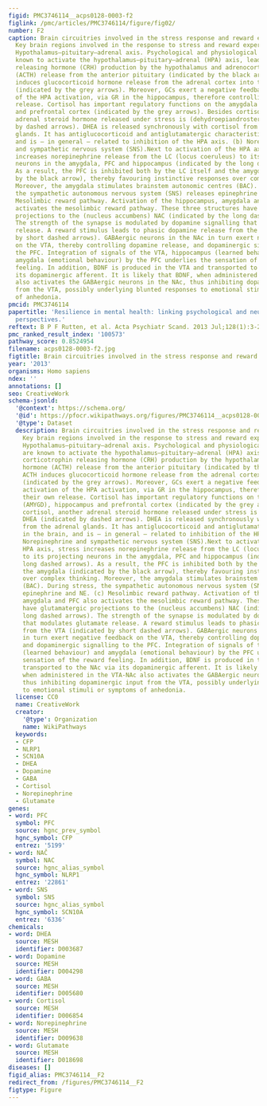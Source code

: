 ```yaml
---
figid: PMC3746114__acps0128-0003-f2
figlink: /pmc/articles/PMC3746114/figure/fig02/
number: F2
caption: Brain circuitries involved in the stress response and reward experience.
  Key brain regions involved in the response to stress and reward experience. (a)
  Hypothalamus–pituitary–adrenal axis. Psychological and physiological stressors are
  known to activate the hypothalamus–pituitary–adrenal (HPA) axis, leading to corticotrophin
  releasing hormone (CRH) production by the hypothalamus and adrenocorticotropic hormone
  (ACTH) release from the anterior pituitary (indicated by the black arrows). ACTH
  induces glucocorticoid hormone release from the adrenal cortex into the circulation
  (indicated by the grey arrows). Moreover, GCs exert a negative feedback on the activation
  of the HPA activation, via GR in the hippocampus, therefore controlling their own
  release. Cortisol has important regulatory functions on the amygdala (AMYGD), hippocampus
  and prefrontal cortex (indicated by the grey arrows). Besides cortisol, another
  adrenal steroid hormone released under stress is (dehydroepiandrosterone) DHEA (indicated
  by dashed arrows). DHEA is released synchronously with cortisol from the adrenal
  glands. It has antiglucocorticoid and antiglutamatergic characteristics in the brain,
  and is – in general – related to inhibition of the HPA axis. (b) Norepinephrine
  and sympathetic nervous system (SNS).Next to activation of the HPA axis, stress
  increases norepinephrine release from the LC (locus coeruleus) to its projecting
  neurons in the amygdala, PFC and hippocampus (indicated by the long dashed arrows).
  As a result, the PFC is inhibited both by the LC itself and the amygdala (indicated
  by the black arrow), thereby favouring instinctive responses over complex thinking.
  Moreover, the amygdala stimulates brainstem autonomic centres (BAC). During stress,
  the sympathetic autonomous nervous system (SNS) releases epinephrine and NE. (c)
  Mesolimbic reward pathway. Activation of the hippocampus, amygdala and PFC also
  activates the mesolimbic reward pathway. These three structures have glutamatergic
  projections to the (nucleus accumbens) NAC (indicated by the long dashed arrows).
  The strength of the synapse is modulated by dopamine signalling that modulates glutamate
  release. A reward stimulus leads to phasic dopamine release from the VTA (indicated
  by short dashed arrows). GABAergic neurons in the NAc in turn exert negative feedback
  on the VTA, thereby controlling dopamine release, and dopaminergic signalling to
  the PFC. Integration of signals of the VTA, hippocampus (learned behaviour) and
  amygdala (emotional behaviour) by the PFC underlies the sensation of the reward
  feeling. In addition, BDNF is produced in the VTA and transported to the NAc via
  its dopaminergic afferent. It is likely that BDNF, when administered in the VTA-NAc
  also activates the GABAergic neurons in the NAc, thus inhibiting dopaminergic input
  from the VTA, possibly underlying blunted responses to emotional stimuli or symptoms
  of anhedonia.
pmcid: PMC3746114
papertitle: 'Resilience in mental health: linking psychological and neurobiological
  perspectives.'
reftext: B P F Rutten, et al. Acta Psychiatr Scand. 2013 Jul;128(1):3-20.
pmc_ranked_result_index: '100573'
pathway_score: 0.8524954
filename: acps0128-0003-f2.jpg
figtitle: Brain circuitries involved in the stress response and reward experience
year: '2013'
organisms: Homo sapiens
ndex: ''
annotations: []
seo: CreativeWork
schema-jsonld:
  '@context': https://schema.org/
  '@id': https://pfocr.wikipathways.org/figures/PMC3746114__acps0128-0003-f2.html
  '@type': Dataset
  description: Brain circuitries involved in the stress response and reward experience.
    Key brain regions involved in the response to stress and reward experience. (a)
    Hypothalamus–pituitary–adrenal axis. Psychological and physiological stressors
    are known to activate the hypothalamus–pituitary–adrenal (HPA) axis, leading to
    corticotrophin releasing hormone (CRH) production by the hypothalamus and adrenocorticotropic
    hormone (ACTH) release from the anterior pituitary (indicated by the black arrows).
    ACTH induces glucocorticoid hormone release from the adrenal cortex into the circulation
    (indicated by the grey arrows). Moreover, GCs exert a negative feedback on the
    activation of the HPA activation, via GR in the hippocampus, therefore controlling
    their own release. Cortisol has important regulatory functions on the amygdala
    (AMYGD), hippocampus and prefrontal cortex (indicated by the grey arrows). Besides
    cortisol, another adrenal steroid hormone released under stress is (dehydroepiandrosterone)
    DHEA (indicated by dashed arrows). DHEA is released synchronously with cortisol
    from the adrenal glands. It has antiglucocorticoid and antiglutamatergic characteristics
    in the brain, and is – in general – related to inhibition of the HPA axis. (b)
    Norepinephrine and sympathetic nervous system (SNS).Next to activation of the
    HPA axis, stress increases norepinephrine release from the LC (locus coeruleus)
    to its projecting neurons in the amygdala, PFC and hippocampus (indicated by the
    long dashed arrows). As a result, the PFC is inhibited both by the LC itself and
    the amygdala (indicated by the black arrow), thereby favouring instinctive responses
    over complex thinking. Moreover, the amygdala stimulates brainstem autonomic centres
    (BAC). During stress, the sympathetic autonomous nervous system (SNS) releases
    epinephrine and NE. (c) Mesolimbic reward pathway. Activation of the hippocampus,
    amygdala and PFC also activates the mesolimbic reward pathway. These three structures
    have glutamatergic projections to the (nucleus accumbens) NAC (indicated by the
    long dashed arrows). The strength of the synapse is modulated by dopamine signalling
    that modulates glutamate release. A reward stimulus leads to phasic dopamine release
    from the VTA (indicated by short dashed arrows). GABAergic neurons in the NAc
    in turn exert negative feedback on the VTA, thereby controlling dopamine release,
    and dopaminergic signalling to the PFC. Integration of signals of the VTA, hippocampus
    (learned behaviour) and amygdala (emotional behaviour) by the PFC underlies the
    sensation of the reward feeling. In addition, BDNF is produced in the VTA and
    transported to the NAc via its dopaminergic afferent. It is likely that BDNF,
    when administered in the VTA-NAc also activates the GABAergic neurons in the NAc,
    thus inhibiting dopaminergic input from the VTA, possibly underlying blunted responses
    to emotional stimuli or symptoms of anhedonia.
  license: CC0
  name: CreativeWork
  creator:
    '@type': Organization
    name: WikiPathways
  keywords:
  - CFP
  - NLRP1
  - SCN10A
  - DHEA
  - Dopamine
  - GABA
  - Cortisol
  - Norepinephrine
  - Glutamate
genes:
- word: PFC
  symbol: PFC
  source: hgnc_prev_symbol
  hgnc_symbol: CFP
  entrez: '5199'
- word: NAČ
  symbol: NAC
  source: hgnc_alias_symbol
  hgnc_symbol: NLRP1
  entrez: '22861'
- word: SNS
  symbol: SNS
  source: hgnc_alias_symbol
  hgnc_symbol: SCN10A
  entrez: '6336'
chemicals:
- word: DHEA
  source: MESH
  identifier: D003687
- word: Dopamine
  source: MESH
  identifier: D004298
- word: GABA
  source: MESH
  identifier: D005680
- word: Cortisol
  source: MESH
  identifier: D006854
- word: Norepinephrine
  source: MESH
  identifier: D009638
- word: Glutamate
  source: MESH
  identifier: D018698
diseases: []
figid_alias: PMC3746114__F2
redirect_from: /figures/PMC3746114__F2
figtype: Figure
---
```

